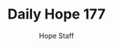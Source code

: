 ---
image: /assets/img/daily-hope-default-artwork.png
title: Daily Hope 177
number: 177
categories:
  - Daily Hope
author: Hope Staff
notes: Daily Hope 177
embed: >-
  <iframe src="https://open.spotify.com/embed/episode/34mf9i3cTFhZIMwedmcA3L?utm_source=generator" width="400px" height="102px" frameborder=“0" scrolling=“no”></iframe>
---